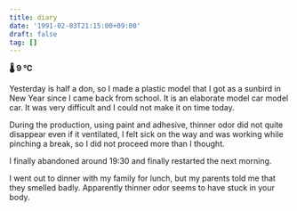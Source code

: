 ```yaml
---
title: diary
date: '1991-02-03T21:15:00+09:00'
draft: false
tag: []
---
```


**🌡 9 ℃**

Yesterday is half a don, so I made a plastic model that I got as a sunbird in New Year since I came back from school. It is an elaborate model car model car. It was very difficult and I could not make it on time today.

During the production, using paint and adhesive, thinner odor did not quite disappear even if it ventilated, I felt sick on the way and was working while pinching a break, so I did not proceed more than I thought.

I finally abandoned around 19:30 and finally restarted the next morning.

I went out to dinner with my family for lunch, but my parents told me that they smelled badly. Apparently thinner odor seems to have stuck in your body.